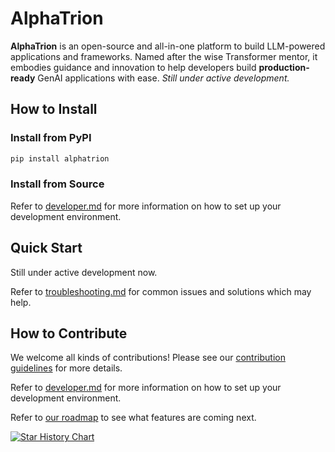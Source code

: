 # AlphaTrion

**AlphaTrion** is an open-source and all-in-one platform to build LLM-powered applications and frameworks. Named after the wise Transformer mentor, it embodies guidance and innovation to help developers build **production-ready** GenAI applications with ease. *Still under active development.*

## How to Install

### Install from PyPI

```bash
pip install alphatrion
```

### Install from Source

Refer to [developer.md](./docs/development.md) for more information on how to set up your development environment.

## Quick Start

Still under active development now.

Refer to [troubleshooting.md](./docs/troubleshooting.md) for common issues and solutions which may help.

## How to Contribute

We welcome all kinds of contributions! Please see our [contribution guidelines](CONTRIBUTING.md) for more details.

Refer to [developer.md](./docs/development.md) for more information on how to set up your development environment.

Refer to [our roadmap](./docs/roadmap.md) to see what features are coming next.

[![Star History Chart](https://api.star-history.com/svg?repos=inftyai/alphatrion&type=Date)](https://www.star-history.com/#inftyai/alphatrion&Date)